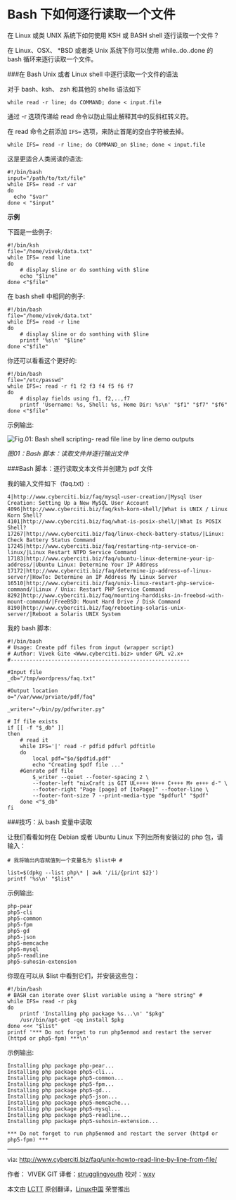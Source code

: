 Bash 下如何逐行读取一个文件
================================================================================

在 Linux 或类 UNIX 系统下如何使用 KSH 或 BASH shell 逐行读取一个文件？

在 Linux、OSX、 *BSD 或者类 Unix 系统下你可以使用 ​​while..do..done 的 bash 循环来逐行读取一个文件。

###在 Bash Unix 或者 Linux shell 中逐行读取一个文件的语法

对于 bash、ksh、 zsh 和其他的 shells 语法如下

	while read -r line; do COMMAND; done < input.file

通过 -r 选项传递给 read 命令以防止阻止解释其中的反斜杠转义符。

在 read 命令之前添加 `IFS=` 选项，来防止首尾的空白字符被去掉。
 
	while IFS= read -r line; do COMMAND_on $line; done < input.file

这是更适合人类阅读的语法:

    #!/bin/bash
    input="/path/to/txt/file"
    while IFS= read -r var
    do
      echo "$var"
    done < "$input"

**示例**

下面是一些例子:

    #!/bin/ksh
    file="/home/vivek/data.txt"
    while IFS= read line
    do
        # display $line or do somthing with $line
    	echo "$line"
    done <"$file"

在 bash shell 中相同的例子:

    #!/bin/bash
    file="/home/vivek/data.txt"
    while IFS= read -r line
    do
        # display $line or do somthing with $line
    	printf '%s\n' "$line"
    done <"$file"

你还可以看看这个更好的:

    #!/bin/bash
    file="/etc/passwd"
    while IFS=: read -r f1 f2 f3 f4 f5 f6 f7
    do
        # display fields using f1, f2,..,f7
        printf 'Username: %s, Shell: %s, Home Dir: %s\n' "$f1" "$f7" "$f6"
    done <"$file"

示例输出:

![Fig.01: Bash shell scripting- read file line by line demo outputs](http://s0.cyberciti.org/uploads/faq/2011/01/Bash-Scripting-Read-File-line-by-line-demo.jpg)

*图01：Bash 脚本：读取文件并逐行输出文件*

###Bash 脚本：逐行读取文本文件并创建为 pdf 文件

我的输入文件如下（faq.txt）:

    4|http://www.cyberciti.biz/faq/mysql-user-creation/|Mysql User Creation: Setting Up a New MySQL User Account
    4096|http://www.cyberciti.biz/faq/ksh-korn-shell/|What is UNIX / Linux Korn Shell?
    4101|http://www.cyberciti.biz/faq/what-is-posix-shell/|What Is POSIX Shell?
    17267|http://www.cyberciti.biz/faq/linux-check-battery-status/|Linux: Check Battery Status Command
    17245|http://www.cyberciti.biz/faq/restarting-ntp-service-on-linux/|Linux Restart NTPD Service Command
    17183|http://www.cyberciti.biz/faq/ubuntu-linux-determine-your-ip-address/|Ubuntu Linux: Determine Your IP Address
    17172|http://www.cyberciti.biz/faq/determine-ip-address-of-linux-server/|HowTo: Determine an IP Address My Linux Server
    16510|http://www.cyberciti.biz/faq/unix-linux-restart-php-service-command/|Linux / Unix: Restart PHP Service Command
    8292|http://www.cyberciti.biz/faq/mounting-harddisks-in-freebsd-with-mount-command/|FreeBSD: Mount Hard Drive / Disk Command
    8190|http://www.cyberciti.biz/faq/rebooting-solaris-unix-server/|Reboot a Solaris UNIX System

我的 bash 脚本:

    #!/bin/bash
    # Usage: Create pdf files from input (wrapper script)
    # Author: Vivek Gite <Www.cyberciti.biz> under GPL v2.x+
    #---------------------------------------------------------
     
    #Input file
    _db="/tmp/wordpress/faq.txt"
     
    #Output location
    o="/var/www/prviate/pdf/faq"
     
    _writer="~/bin/py/pdfwriter.py"
     
    # If file exists 
    if [[ -f "$_db" ]]
    then
        # read it
    	while IFS='|' read -r pdfid pdfurl pdftitle
        do
        	local pdf="$o/$pdfid.pdf"
            echo "Creating $pdf file ..."
    	#Genrate pdf file
            $_writer --quiet --footer-spacing 2 \
            --footer-left "nixCraft is GIT UL++++ W+++ C++++ M+ e+++ d-" \
            --footer-right "Page [page] of [toPage]" --footer-line \
            --footer-font-size 7 --print-media-type "$pdfurl" "$pdf"
        done <"$_db"
    fi
 
###技巧：从 bash 变量中读取

让我们看看如何在 Debian 或者 Ubuntu Linux 下列出所有安装过的 php 包，请输入：

    # 我将输出内容赋值到一个变量名为 $list中 #

    list=$(dpkg --list php\* | awk '/ii/{print $2}')
    printf '%s\n' "$list"

示例输出:

    php-pear
    php5-cli
    php5-common
    php5-fpm
    php5-gd
    php5-json
    php5-memcache
    php5-mysql
    php5-readline
    php5-suhosin-extension

你现在可以从 $list 中看到它们，并安装这些包：

    #!/bin/bash
    # BASH can iterate over $list variable using a "here string" #
    while IFS= read -r pkg
    do
        printf 'Installing php package %s...\n' "$pkg"
        /usr/bin/apt-get -qq install $pkg
    done <<< "$list"
    printf '*** Do not forget to run php5enmod and restart the server (httpd or php5-fpm) ***\n'

示例输出:

    Installing php package php-pear...
    Installing php package php5-cli...
    Installing php package php5-common...
    Installing php package php5-fpm...
    Installing php package php5-gd...
    Installing php package php5-json...
    Installing php package php5-memcache...
    Installing php package php5-mysql...
    Installing php package php5-readline...
    Installing php package php5-suhosin-extension...

    *** Do not forget to run php5enmod and restart the server (httpd or php5-fpm) ***

--------------------------------------------------------------------------------

via: http://www.cyberciti.biz/faq/unix-howto-read-line-by-line-from-file/

作者： VIVEK GIT
译者：[strugglingyouth](https://github.com/strugglingyouth)
校对：[wxy](https://github.com/wxy)

本文由 [LCTT](https://github.com/LCTT/TranslateProject) 原创翻译，[Linux中国](https://linux.cn/) 荣誉推出
